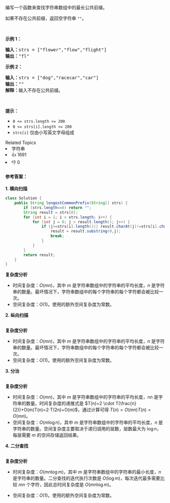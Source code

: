 <p>编写一个函数来查找字符串数组中的最长公共前缀。</p>

<p>如果不存在公共前缀，返回空字符串 <code>""</code>。</p>

<p> </p>

<p><strong>示例 1：</strong></p>

<pre>
<strong>输入：</strong>strs = ["flower","flow","flight"]
<strong>输出：</strong>"fl"
</pre>

<p><strong>示例 2：</strong></p>

<pre>
<strong>输入：</strong>strs = ["dog","racecar","car"]
<strong>输出：</strong>""
<strong>解释：</strong>输入不存在公共前缀。</pre>

<p> </p>

<p><strong>提示：</strong></p>

<ul>
	<li><code>0 <= strs.length <= 200</code></li>
	<li><code>0 <= strs[i].length <= 200</code></li>
	<li><code>strs[i]</code> 仅由小写英文字母组成</li>
</ul>
<div><div>Related Topics</div><div><li>字符串</li></div></div><div><li>👍 1691</li><li>👎 0</li></div>



#### **参考答案：**

**1. 横向扫描**

```java
class Solution {
    public String longestCommonPrefix(String[] strs) {
        if (strs.length==0) return "";
        String result = strs[0];
        for (int i = 1; i < strs.length; i++) {
            for (int j = 0; j < result.length(); j++) {
                if (j>=strs[i].length()|| result.charAt(j)!=strs[i].charAt(j)){
                    result = result.substring(0,j);
                    break;
                }
            }
        }
        return result;
    }
}
```

**复杂度分析**

- 时间复杂度：$O(mn)$，其中 $m$ 是字符串数组中的字符串的平均长度，$n$ 是字符串的数量。最坏情况下，字符串数组中的每个字符串的每个字符都会被比较一次。
- 空间复杂度：$O(1)$。使用的额外空间复杂度为常数。

**2. 纵向扫描**

```java

```

**复杂度分析**

- 时间复杂度：$O(mn)$，其中 $m$ 是字符串数组中的字符串的平均长度，$n$ 是字符串的数量。最坏情况下，字符串数组中的每个字符串的每个字符都会被比较一次。
- 空间复杂度：$O(1)$。使用的额外空间复杂度为常数。

**3. 分治**

```java

```

**复杂度分析**

- 时间复杂度：$O(mn)$，其中 $m$ 是字符串数组中的字符串的平均长度，nn 是字符串的数量。时间复杂度的递推式是 $T(n)=2 \cdot T(\frac{n}{2})+O(m)T(n)=2⋅T(2n)+O(m)$，通过计算可得 $T(n)=O(mn)T(n)=O(mn)$。
- 空间复杂度：$O(m \log n)$，其中 $m$ 是字符串数组中的字符串的平均长度，$n$ 是字符串的数量。空间复杂度主要取决于递归调用的层数，层数最大为 $\log n$，每层需要 $m$ 的空间存储返回结果。



**4. 二分查找**

```java
```

**复杂度分析**

- 时间复杂度：$O(mn \log m)$，其中 $m$ 是字符串数组中的字符串的最小长度，$n$ 是字符串的数量。二分查找的迭代执行次数是 $O(\log m)$，每次迭代最多需要比较 $mn$ 个字符，因此总时间复杂度是 $O(mn \log m)$。

- 空间复杂度：$O(1)$。使用的额外空间复杂度为常数。


